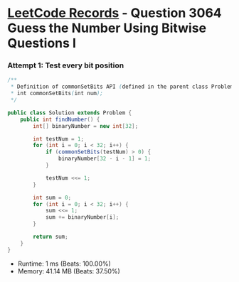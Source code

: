 # [LeetCode Records](../../README.md) - Question 3064 Guess the Number Using Bitwise Questions I

### Attempt 1: Test every bit position
```java
/** 
 * Definition of commonSetBits API (defined in the parent class Problem).
 * int commonSetBits(int num);
 */

public class Solution extends Problem {
    public int findNumber() {
        int[] binaryNumber = new int[32];

        int testNum = 1;
        for (int i = 0; i < 32; i++) {
            if (commonSetBits(testNum) > 0) {
                binaryNumber[32 - i - 1] = 1;
            }

            testNum <<= 1;
        }

        int sum = 0;
        for (int i = 0; i < 32; i++) {
            sum <<= 1;
            sum += binaryNumber[i];
        }

        return sum;
    }
}
```
- Runtime: 1 ms (Beats: 100.00%)
- Memory: 41.14 MB (Beats: 37.50%)

<br>
